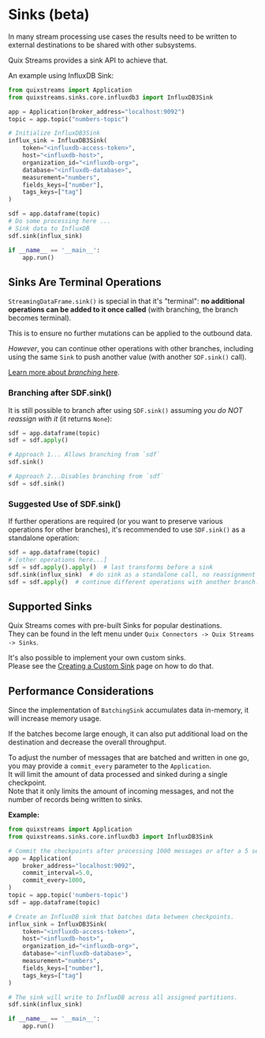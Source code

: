 # Sinks (beta)

In many stream processing use cases the results need to be written to external destinations to be shared with other subsystems. 

Quix Streams provides a sink API to achieve that.

An example using InfluxDB Sink:

```python
from quixstreams import Application
from quixstreams.sinks.core.influxdb3 import InfluxDB3Sink

app = Application(broker_address="localhost:9092")
topic = app.topic("numbers-topic")

# Initialize InfluxDB3Sink
influx_sink = InfluxDB3Sink(
    token="<influxdb-access-token>",
    host="<influxdb-host>",
    organization_id="<influxdb-org>",
    database="<influxdb-database>",
    measurement="numbers",
    fields_keys=["number"],
    tags_keys=["tag"]
)

sdf = app.dataframe(topic)
# Do some processing here ...
# Sink data to InfluxDB
sdf.sink(influx_sink)

if __name__ == '__main__':
    app.run()
```

## Sinks Are Terminal Operations
`StreamingDataFrame.sink()` is special in that it's "terminal": 
**no additional operations can be added to it once called** (with branching, the branch
becomes terminal).

This is to ensure no further mutations can be applied to the outbound data.

_However_, you can continue other operations with other branches, including using
the same `Sink` to push another value (with another `SDF.sink()` call).

[Learn more about _branching_ here](../../branching.md).

### Branching after SDF.sink()

It is still possible to branch after using `SDF.sink()` assuming _you do NOT reassign 
with it_ (it returns `None`):

```python
sdf = app.dataframe(topic)
sdf = sdf.apply()

# Approach 1... Allows branching from `sdf`
sdf.sink()

# Approach 2...Disables branching from `sdf`
sdf = sdf.sink()
```

### Suggested Use of SDF.sink()

If further operations are required (or you want to preserve various operations for
other branches), it's recommended to use `SDF.sink()` as a standalone operation:

```python
sdf = app.dataframe(topic)
# [other operations here...]
sdf = sdf.apply().apply()  # last transforms before a sink
sdf.sink(influx_sink)  # do sink as a standalone call, no reassignment
sdf = sdf.apply()  # continue different operations with another branch...
```

## Supported Sinks

Quix Streams comes with pre-built Sinks for popular destinations.  
They can be found in the left menu under `Quix Connectors -> Quix Streams -> Sinks`.

It's also possible to implement your own custom sinks.  
Please see the [Creating a Custom Sink](custom-sinks.md) page on how to do that.

## Performance Considerations
Since the implementation of `BatchingSink` accumulates data in-memory, it will increase memory usage.

If the batches become large enough, it can also put additional load on the destination and decrease the overall throughput. 

To adjust the number of messages that are batched and written in one go, you may provide a `commit_every` parameter to the `Application`.    
It will limit the amount of data processed and sinked during a single checkpoint.  
Note that it only limits the amount of incoming messages, and not the number of records being written to sinks.

**Example:**

```python
from quixstreams import Application
from quixstreams.sinks.core.influxdb3 import InfluxDB3Sink

# Commit the checkpoints after processing 1000 messages or after a 5 second interval has elapsed (whichever is sooner).
app = Application(
    broker_address="localhost:9092",
    commit_interval=5.0,
    commit_every=1000,
)
topic = app.topic('numbers-topic')
sdf = app.dataframe(topic)

# Create an InfluxDB sink that batches data between checkpoints.
influx_sink = InfluxDB3Sink(
    token="<influxdb-access-token>",
    host="<influxdb-host>",
    organization_id="<influxdb-org>",
    database="<influxdb-database>",
    measurement="numbers",
    fields_keys=["number"],
    tags_keys=["tag"]
)

# The sink will write to InfluxDB across all assigned partitions.
sdf.sink(influx_sink)

if __name__ == '__main__':
    app.run()
```
